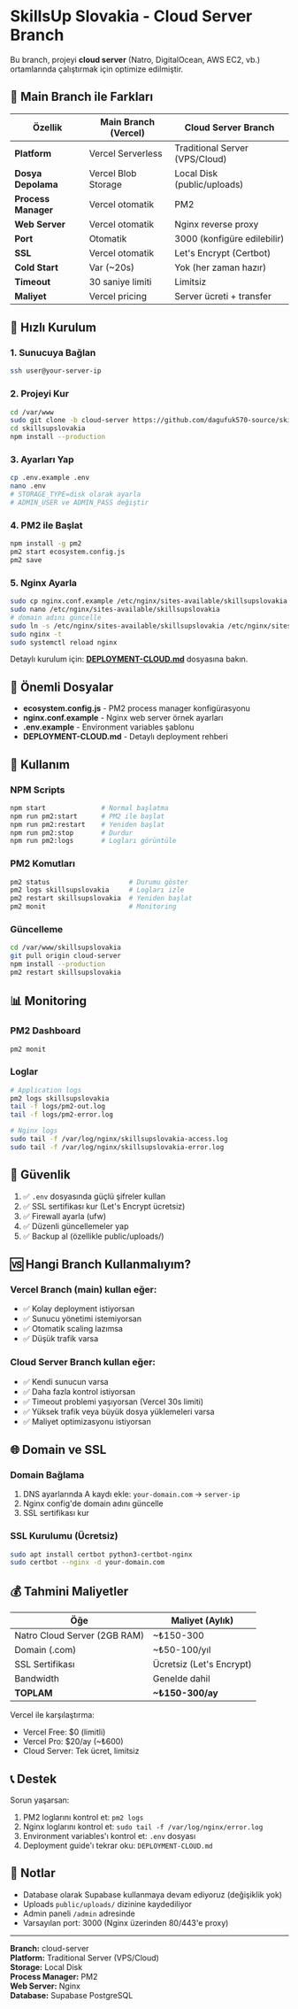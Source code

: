 # SkillsUp Slovakia - Cloud Server Branch

Bu branch, projeyi **cloud server** (Natro, DigitalOcean, AWS EC2, vb.) ortamlarında çalıştırmak için optimize edilmiştir.

## 🔄 Main Branch ile Farkları

| Özellik | Main Branch (Vercel) | Cloud Server Branch |
|---------|---------------------|---------------------|
| **Platform** | Vercel Serverless | Traditional Server (VPS/Cloud) |
| **Dosya Depolama** | Vercel Blob Storage | Local Disk (public/uploads) |
| **Process Manager** | Vercel otomatik | PM2 |
| **Web Server** | Vercel otomatik | Nginx reverse proxy |
| **Port** | Otomatik | 3000 (konfigüre edilebilir) |
| **SSL** | Vercel otomatik | Let's Encrypt (Certbot) |
| **Cold Start** | Var (~20s) | Yok (her zaman hazır) |
| **Timeout** | 30 saniye limiti | Limitsiz |
| **Maliyet** | Vercel pricing | Server ücreti + transfer |

## 🚀 Hızlı Kurulum

### 1. Sunucuya Bağlan
```bash
ssh user@your-server-ip
```

### 2. Projeyi Kur
```bash
cd /var/www
sudo git clone -b cloud-server https://github.com/dagufuk570-source/skillsupslovakia.git
cd skillsupslovakia
npm install --production
```

### 3. Ayarları Yap
```bash
cp .env.example .env
nano .env
# STORAGE_TYPE=disk olarak ayarla
# ADMIN_USER ve ADMIN_PASS değiştir
```

### 4. PM2 ile Başlat
```bash
npm install -g pm2
pm2 start ecosystem.config.js
pm2 save
```

### 5. Nginx Ayarla
```bash
sudo cp nginx.conf.example /etc/nginx/sites-available/skillsupslovakia
sudo nano /etc/nginx/sites-available/skillsupslovakia
# domain adını güncelle
sudo ln -s /etc/nginx/sites-available/skillsupslovakia /etc/nginx/sites-enabled/
sudo nginx -t
sudo systemctl reload nginx
```

Detaylı kurulum için: **[DEPLOYMENT-CLOUD.md](./DEPLOYMENT-CLOUD.md)** dosyasına bakın.

## 📁 Önemli Dosyalar

- **ecosystem.config.js** - PM2 process manager konfigürasyonu
- **nginx.conf.example** - Nginx web server örnek ayarları
- **.env.example** - Environment variables şablonu
- **DEPLOYMENT-CLOUD.md** - Detaylı deployment rehberi

## 🔧 Kullanım

### NPM Scripts
```bash
npm start              # Normal başlatma
npm run pm2:start      # PM2 ile başlat
npm run pm2:restart    # Yeniden başlat
npm run pm2:stop       # Durdur
npm run pm2:logs       # Logları görüntüle
```

### PM2 Komutları
```bash
pm2 status                    # Durumu göster
pm2 logs skillsupslovakia     # Logları izle
pm2 restart skillsupslovakia  # Yeniden başlat
pm2 monit                     # Monitoring
```

### Güncelleme
```bash
cd /var/www/skillsupslovakia
git pull origin cloud-server
npm install --production
pm2 restart skillsupslovakia
```

## 📊 Monitoring

### PM2 Dashboard
```bash
pm2 monit
```

### Loglar
```bash
# Application logs
pm2 logs skillsupslovakia
tail -f logs/pm2-out.log
tail -f logs/pm2-error.log

# Nginx logs
sudo tail -f /var/log/nginx/skillsupslovakia-access.log
sudo tail -f /var/log/nginx/skillsupslovakia-error.log
```

## 🔐 Güvenlik

1. ✅ `.env` dosyasında güçlü şifreler kullan
2. ✅ SSL sertifikası kur (Let's Encrypt ücretsiz)
3. ✅ Firewall ayarla (ufw)
4. ✅ Düzenli güncellemeler yap
5. ✅ Backup al (özellikle public/uploads/)

## 🆚 Hangi Branch Kullanmalıyım?

### Vercel Branch (main) kullan eğer:
- ✅ Kolay deployment istiyorsan
- ✅ Sunucu yönetimi istemiyorsan
- ✅ Otomatik scaling lazımsa
- ✅ Düşük trafik varsa

### Cloud Server Branch kullan eğer:
- ✅ Kendi sunucun varsa
- ✅ Daha fazla kontrol istiyorsan
- ✅ Timeout problemi yaşıyorsan (Vercel 30s limiti)
- ✅ Yüksek trafik veya büyük dosya yüklemeleri varsa
- ✅ Maliyet optimizasyonu istiyorsan

## 🌐 Domain ve SSL

### Domain Bağlama
1. DNS ayarlarında A kaydı ekle: `your-domain.com` → `server-ip`
2. Nginx config'de domain adını güncelle
3. SSL sertifikası kur

### SSL Kurulumu (Ücretsiz)
```bash
sudo apt install certbot python3-certbot-nginx
sudo certbot --nginx -d your-domain.com
```

## 💰 Tahmini Maliyetler

| Öğe | Maliyet (Aylık) |
|-----|----------------|
| Natro Cloud Server (2GB RAM) | ~₺150-300 |
| Domain (.com) | ~₺50-100/yıl |
| SSL Sertifikası | Ücretsiz (Let's Encrypt) |
| Bandwidth | Genelde dahil |
| **TOPLAM** | **~₺150-300/ay** |

Vercel ile karşılaştırma:
- Vercel Free: $0 (limitli)
- Vercel Pro: $20/ay (~₺600)
- Cloud Server: Tek ücret, limitsiz

## 📞 Destek

Sorun yaşarsan:
1. PM2 loglarını kontrol et: `pm2 logs`
2. Nginx loglarını kontrol et: `sudo tail -f /var/log/nginx/error.log`
3. Environment variables'ı kontrol et: `.env` dosyası
4. Deployment guide'ı tekrar oku: `DEPLOYMENT-CLOUD.md`

## 📝 Notlar

- Database olarak Supabase kullanmaya devam ediyoruz (değişiklik yok)
- Uploads `public/uploads/` dizinine kaydediliyor
- Admin paneli `/admin` adresinde
- Varsayılan port: 3000 (Nginx üzerinden 80/443'e proxy)

---

**Branch:** cloud-server  
**Platform:** Traditional Server (VPS/Cloud)  
**Storage:** Local Disk  
**Process Manager:** PM2  
**Web Server:** Nginx  
**Database:** Supabase PostgreSQL
